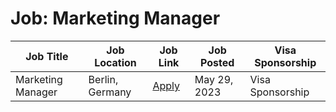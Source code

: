 # Job: Marketing Manager

| Job Title | Job Location | Job Link | Job Posted | Visa Sponsorship |
| --- | --- | --- | --- | --- |
| Marketing Manager | Berlin, Germany | [Apply](https://boards.eu.greenhouse.io/enmacc/jobs/4172423101) | May 29, 2023 | Visa Sponsorship |
